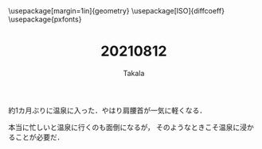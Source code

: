 ﻿---
title: 20210812
yesterday: 20210811
tomorrow: 20210813
days: 594
author: Takala
header-includes:
  - \usepackage[margin=1in]{geometry}
  - \usepackage[ISO]{diffcoeff}
  - \usepackage{pxfonts}
---


約1カ月ぶりに温泉に入った．やはり肩腰首が一気に軽くなる．


本当に忙しいと温泉に行くのも面倒になるが，
そのようなときこそ温泉に浸かることが必要だ．


